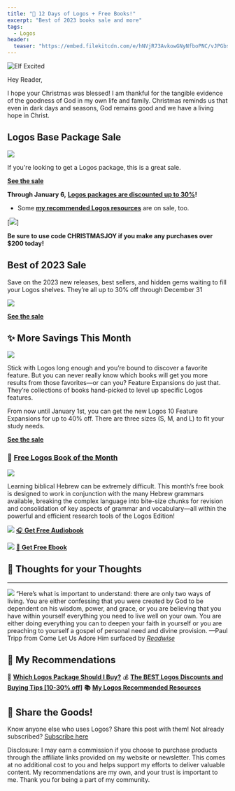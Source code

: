```yaml
---
title: "🎄 12 Days of Logos + Free Books!"
excerpt: "Best of 2023 books sale and more"
tags:
  - Logos
header:
  teaser: "https://embed.filekitcdn.com/e/hNVjR73AvkowGNyNfboPNC/vJPGbsgGFGMg3wCGXgsBEz"
---
```


![Elf Excited](https://embed.filekitcdn.com/e/hNVjR73AvkowGNyNfboPNC/vJPGbsgGFGMg3wCGXgsBEz)

Hey Reader,

I hope your Christmas was blessed! I am thankful for the tangible evidence of the goodness of God in my own life and family. Christmas reminds us that even in dark days and seasons, God remains good and we have a living hope in Christ.

## Logos Base Package Sale

[![](https://embed.filekitcdn.com/e/hNVjR73AvkowGNyNfboPNC/ti3yWvsGDmZL7gpKaxghCL)](https://partner.logosbible.com/click.track?CID=431490&AFID=467957)

If you're looking to get a Logos package, this is a great sale.

[**See the sale**](https://partner.logosbible.com/click.track?CID=431490&AFID=467957)

**Through January 6,** [**Logos packages are discounted up to 30%**](https://partner.logosbible.com/click.track?CID=431490&AFID=467957)**!**

- Some [**my recommended Logos resources**](https://partner.logosbible.com/click.track?CID=453900&AFID=467957&nonencodedurl=https://www.logos.com/nickstapleton) are on sale, too.

[![](https://embed.filekitcdn.com/e/hNVjR73AvkowGNyNfboPNC/bMvhaAjhz7NRAGMqdVHZRL)]

**Be sure to use code CHRISTMASJOY if you make any purchases over $200 today!**

## Best of 2023 Sale

Save on the 2023 new releases, best sellers, and hidden gems waiting to fill your Logos shelves. They’re all up to 30% off through December 31

[![](https://embed.filekitcdn.com/e/hNVjR73AvkowGNyNfboPNC/8AH4HxqhgKPe9vXGq85bVH)](https://partner.logosbible.com/click.track?CID=466751&AFID=467957)

[**See the sale**](https://partner.logosbible.com/click.track?CID=466751&AFID=467957)

## **✨ More Savings This Month**

[![](https://embed.filekitcdn.com/e/hNVjR73AvkowGNyNfboPNC/6HcsqegqiovEDxN3YPhTZg)](https://partner.logosbible.com/click.track?CID=466888&AFID=467957)

Stick with Logos long enough and you’re bound to discover a favorite feature. But you can never really know which books will get you more results from those favorites—or can you? Feature Expansions do just that. They’re collections of books hand-picked to level up specific Logos features. 

From now until January 1st, you can get the new Logos 10 Feature Expansions for up to 40% off. There are three sizes (S, M, and L) to fit your study needs. 

[**See the sale**](https://partner.logosbible.com/click.track?CID=466888&AFID=467957)

### **📖** [**Free Logos Book of the Month**](https://partner.logosbible.com/click.track?CID=437858&AFID=467957)​

[![](https://embed.filekitcdn.com/e/hNVjR73AvkowGNyNfboPNC/qStJ7ae3UywaYL3u4uEnpy)](https://partner.logosbible.com/click.track?CID=437858&AFID=467957)

Learning biblical Hebrew can be extremely difficult. This month’s free book is designed to work in conjunction with the many Hebrew grammars available, breaking the complex language into bite-size chunks for revision and consolidation of key aspects of grammar and vocabulary—all within the powerful and efficient research tools of the Logos Edition!

[![](https://embed.filekitcdn.com/e/hNVjR73AvkowGNyNfboPNC/qprtzDSEUoopELoxr8ZcXJ)](https://partner.logosbible.com/click.track?CID=432198&AFID=467957&nonencodedurl=https://www.logos.com/free-audiobook)
[🎧 **​Get Free Audiobook**](https://partner.logosbible.com/click.track?CID=432198&AFID=467957&nonencodedurl=https://www.logos.com/free-audiobook)

[![](https://embed.filekitcdn.com/e/hNVjR73AvkowGNyNfboPNC/fiU5hcJr1h5J18TQYVqarm)](https://partner.logosbible.com/click.track?CID=432198&AFID=467957&nonencodedurl=https://www.logos.com/free-ebook)
[📖 **​Get Free Ebook**](https://partner.logosbible.com/click.track?CID=432198&AFID=467957&nonencodedurl=https://www.logos.com/free-ebook)

## **💬 Thoughts for your Thoughts** 

---

[![](https://embed.filekitcdn.com/e/hNVjR73AvkowGNyNfboPNC/rXqu1T9GNhGE8kJCvcXZ35)](https://readwise.io/i/nick139)
“Here’s what is important to understand: there are only two ways of living. You are either confessing that you were created by God to be dependent on his wisdom, power, and grace, or you are believing that you have within yourself everything you need to live well on your own. You are either doing everything you can to deepen your faith in yourself or you are preaching to yourself a gospel of personal need and divine provision.
—Paul Tripp from Come Let Us Adore Him surfaced by [_Readwise_](https://readwise.io/i/nick139)**​**

## **📝 My Recommendations**

**🔎** [**Which Logos Package Should I Buy?**](https://www.nickstapleton.me/logos-buyers-guide/)**​**
💰 [**The BEST Logos Discounts and Buying Tips [10-30% off]**](https://www.nickstapleton.me/logos-discounts/)**​**
**📚** [**My Logos Recommended Resources**](https://partner.logosbible.com/click.track?CID=453900&AFID=467957&nonencodedurl=https://www.logos.com/nickstapleton)​

## 🙌 Share the Goods!

Know anyone else who uses Logos? Share this post with them! Not already subscribed? [Subscribe here](https://nickstapleton.ck.page/4154455aa2)

<script async data-uid="e75da6f296" src="https://nickstapleton.ck.page/e75da6f296/index.js"></script>

Disclosure: I may earn a commission if you choose to purchase products through the affiliate links provided on my website or newsletter. This comes at no additional cost to you and helps support my efforts to deliver valuable content. My recommendations are my own, and your trust is important to me. Thank you for being a part of my community.
